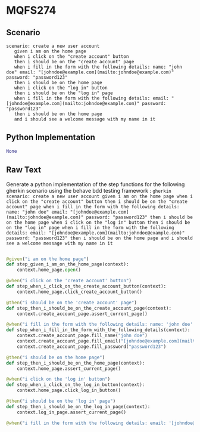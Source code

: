 # MQFS274
## Scenario
```gherkin
scenario: create a new user account 
   given i am on the home page 
   when i click on the "create account" button 
   then i should be on the "create account" page 
   when i fill in the form with the following details: name: "john doe" email: "[johndoe@example.com](mailto:johndoe@example.com)" password: "password123" 
   then i should be on the home page 
   when i click on the "log in" button 
   then i should be on the "log in" page 
   when i fill in the form with the following details: email: "[johndoe@example.com](mailto:johndoe@example.com)" password: "password123" 
   then i should be on the home page 
   and i should see a welcome message with my name in it
```


## Python Implementation
```python
None
```


## Raw Text
Generate a python implementation of the step functions for the following gherkin scenario using the behave bdd testing framework : ```gherkin scenario: create a new user account given i am on the home page when i click on the "create account" button then i should be on the "create account" page when i fill in the form with the following details: name: "john doe" email: "[johndoe@example.com](mailto:johndoe@example.com)" password: "password123" then i should be on the home page when i click on the "log in" button then i should be on the "log in" page when i fill in the form with the following details: email: "[johndoe@example.com](mailto:johndoe@example.com)" password: "password123" then i should be on the home page and i should see a welcome message with my name in it ```



```python from behave import given, when, then

@given("i am on the home page")
def step_given_i_am_on_the_home_page(context):
    context.home_page.open()

@when("i click on the 'create account' button")
def step_when_i_click_on_the_create_account_button(context):
    context.home_page.click_create_account_button()

@then("i should be on the 'create account' page")
def step_then_i_should_be_on_the_create_account_page(context):
    context.create_account_page.assert_current_page()

@when("i fill in the form with the following details: name: 'john doe' email: '[johndoe@example.com](mailto:johndoe@example.com)' password: 'password123'")
def step_when_i_fill_in_the_form_with_the_following_details(context):
    context.create_account_page.fill_name("john doe")
    context.create_account_page.fill_email("[johndoe@example.com](mailto:johndoe@example.com)")
    context.create_account_page.fill_password("password123")

@then("i should be on the home page")
def step_then_i_should_be_on_the_home_page(context):
    context.home_page.assert_current_page()

@when("i click on the 'log in' button")
def step_when_i_click_on_the_log_in_button(context):
    context.home_page.click_log_in_button()

@then("i should be on the 'log in' page")
def step_then_i_should_be_on_the_log_in_page(context):
    context.log_in_page.assert_current_page()

@when("i fill in the form with the following details: email: '[johndoe@example.com](mailto:joh
